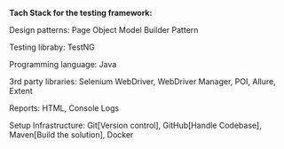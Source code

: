 **Tach Stack for the testing framework:**

Design patterns: Page Object Model Builder Pattern

Testing libraby: TestNG

Programming language: Java

3rd party libraries: Selenium WebDriver, WebDriver Manager, POI, Allure, Extent

Reports: HTML, Console Logs

Setup Infrastructure: Git[Version control], GitHub[Handle Codebase], Maven[Build the solution], Docker
